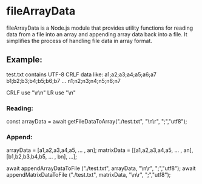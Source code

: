 # fileArrayData
fileArrayData is a Node.js module that provides utility functions for reading data from a file into an array and appending array data back into a file. It simplifies the process of handling file data in array format.


## Example:

test.txt contains UTF-8 CRLF data like:
a1;a2;a3;a4;a5;a6;a7
b1;b2;b3;b4;b5;b6;b7
...
n1;n2;n3;n4;n5;n6;n7

CRLF use "\r\n"
LR use "\n"

### Reading:
const arrayData = await getFileDataToArray("./test.txt", "\n\r", ";","utf8");

### Append:
arrayData = [a1,a2,a3,a4,a5, ... , an];
matrixData = [[a1,a2,a3,a4,a5, ... , an],[b1,b2,b3,b4,b5, ... , bn], ...];

await appendArrayDataToFile ("./test.txt", arrayData, "\n\r", ";","utf8");
await appendMatrixDataToFile ("./test.txt", matrixData, "\n\r", ";","utf8");
